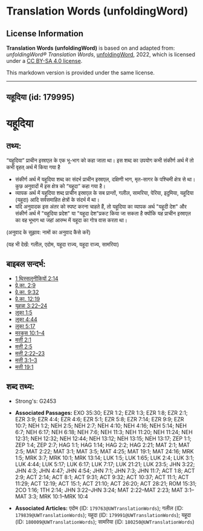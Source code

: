 # Translation Words (unfoldingWord)

## License Information

**Translation Words (unfoldingWord)** is based on and adapted from: _unfoldingWord® Translation Words_, [unfoldingWord](https://unfoldingword.org/utw), 2022, which is licensed under a [CC BY-SA 4.0 license](https://creativecommons.org/licenses/by-sa/4.0/legalcode.en).

This markdown version is provided under the same license.



--------------------------------

## यहूदिया (id: 179995)

यहूदिया
=======

तथ्य:
-----

“यहूदिया” प्राचीन इस्राएल के एक भू\-भाग को कहा जाता था। इस शब्द का उपयोग कभी संकीर्ण अर्थ में तो कभी वृहत् अर्थ में किया गया है

* संकीर्ण अर्थ में यहूदिया शब्द का संदर्भ प्राचीन इस्राएल, दक्षिणी भाग, मृत\-सागर के पश्चिमी क्षेत्र से था। कुछ अनुवादों में इस क्षेत्र को “यहूदा” कहा गया है।
* व्यापक अर्थ में यहूदिया शब्द प्राचीन इस्राएल के सब प्रान्तों, गलील, सामरिया, पेरिया, इदुमिया, यहूदिया (यहूदा) आदि सर्वसमाहित क्षेत्रों के संदर्भ में था।
* यदि अनुवादक इस अंतर को स्पष्ट करना चाहते हैं, तो यहूदिया का व्यापक अर्थ "यहूदी देश" और संकीर्ण अर्थ में "यहूदिया प्रदेश" या "यहूदा देश"प्रकट किया जा सकता है क्योंकि यह प्राचीन इस्राएल का वह भूभाग था जहां आरम्भ में यहूदा का गोत्र वास करता था।

(अनुवाद के सुझाव: नामों का अनुवाद कैसे करें)

(यह भी देखें: गलील, एदोम, यहूदा राज्य, यहूदा राज्य, सामरिया)

बाइबल सन्दर्भ:
--------------

* [1 थिस्सलुनीकियों 2:14](https://ref.ly/1Thess0:0)
* [प्रे.का. 2:9](https://ref.ly/Acts2:9)
* [प्रे.का. 9:32](https://ref.ly/Acts9:32)
* [प्रे.का. 12:19](https://ref.ly/Acts12:19)
* [यूहन्ना 3:22–24](https://ref.ly/John3:22-John3:24)
* [लूका 1:5](https://ref.ly/Luke1:5)
* [लूका 4:44](https://ref.ly/Luke4:44)
* [लूका 5:17](https://ref.ly/Luke5:17)
* [मरकुस 10:1–4](https://ref.ly/Mark10:1-Mark10:4)
* [मत्ती 2:1](https://ref.ly/Matt2:1)
* [मत्ती 2:5](https://ref.ly/Matt2:5)
* [मत्ती 2:22–23](https://ref.ly/Matt2:22-Matt2:23)
* [मत्ती 3:1–3](https://ref.ly/Matt3:1-Matt3:3)
* [मत्ती 19:1](https://ref.ly/Matt19:1)

शब्द तथ्य:
----------

* Strong's: G2453

* **Associated Passages:** EXO 35:30; EZR 1:2; EZR 1:3; EZR 1:8; EZR 2:1; EZR 3:9; EZR 4:4; EZR 4:6; EZR 5:1; EZR 5:8; EZR 7:14; EZR 9:9; EZR 10:7; NEH 1:2; NEH 2:5; NEH 2:7; NEH 4:10; NEH 4:16; NEH 5:14; NEH 6:7; NEH 6:17; NEH 6:18; NEH 7:6; NEH 11:3; NEH 11:20; NEH 11:24; NEH 12:31; NEH 12:32; NEH 12:44; NEH 13:12; NEH 13:15; NEH 13:17; ZEP 1:1; ZEP 1:4; ZEP 2:7; HAG 1:1; HAG 1:14; HAG 2:2; HAG 2:21; MAT 2:1; MAT 2:5; MAT 2:22; MAT 3:1; MAT 3:5; MAT 4:25; MAT 19:1; MAT 24:16; MRK 1:5; MRK 3:7; MRK 10:1; MRK 13:14; LUK 1:5; LUK 1:65; LUK 2:4; LUK 3:1; LUK 4:44; LUK 5:17; LUK 6:17; LUK 7:17; LUK 21:21; LUK 23:5; JHN 3:22; JHN 4:3; JHN 4:47; JHN 4:54; JHN 7:1; JHN 7:3; JHN 11:7; ACT 1:8; ACT 2:9; ACT 2:14; ACT 8:1; ACT 9:31; ACT 9:32; ACT 10:37; ACT 11:1; ACT 11:29; ACT 12:19; ACT 15:1; ACT 21:10; ACT 26:20; ACT 28:21; ROM 15:31; 2CO 1:16; 1TH 2:14; JHN 3:22–JHN 3:24; MAT 2:22–MAT 2:23; MAT 3:1–MAT 3:3; MRK 10:1–MRK 10:4
* **Associated Articles:** एदोम (ID: `179763@UWTranslationWords`); गलील (ID: `179839@UWTranslationWords`); यहूदा (ID: `179991@UWTranslationWords`); यहूदा (ID: `180009@UWTranslationWords`); सामरिया (ID: `180250@UWTranslationWords`)

